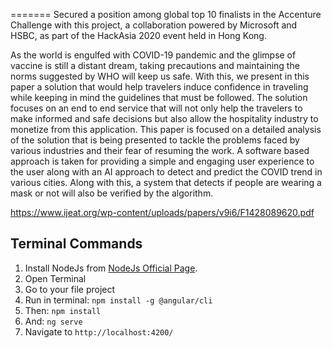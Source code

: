 =======
Secured a position among global top 10 finalists in the Accenture Challenge with this project, a collaboration powered by Microsoft and HSBC, as part of the HackAsia 2020 event held in Hong Kong.

As the world is engulfed with COVID-19 pandemic and the glimpse of vaccine is still a distant dream, taking precautions and maintaining the norms suggested by WHO will keep us safe. With this, we present in this paper a solution that would help travelers induce confidence in traveling while keeping in mind the guidelines that must be followed. The solution focuses on an end to end service that will not only help the travelers to make informed and safe decisions but also allow the hospitality industry to monetize from this application. This paper is focused on a detailed analysis of the solution that is being presented to tackle the problems faced by various industries and their fear of resuming the work. A software based approach is taken for providing a simple and engaging user experience to the user along with an AI approach to detect and predict the COVID trend in various cities. Along with this, a system that detects if people are wearing a mask or not will also be verified by the algorithm.

https://www.ijeat.org/wp-content/uploads/papers/v9i6/F1428089620.pdf

## Terminal Commands

1. Install NodeJs from [NodeJs Official Page](https://nodejs.org/en).
2. Open Terminal
3. Go to your file project
4. Run in terminal: ```npm install -g @angular/cli```
5. Then: ```npm install```
6. And: ```ng serve```
7. Navigate to `http://localhost:4200/`

